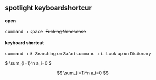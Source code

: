 ## spotlight keyboardshortcur
#### open

<kbd> command </kbd> + <kbd> space </kbd>    ~~Fucking Nonesense~~

#### keyboard shortcut

<kbd> command </kbd> + <kbd> B </kbd>     Searching on Safari
<kbd> command </kbd> + <kbd> L </kbd>     Look up on Dictionary

$ \sum_{i=1}^n a_i=0 $

$$
\sum_{i=1}^n a_i=0
$$
